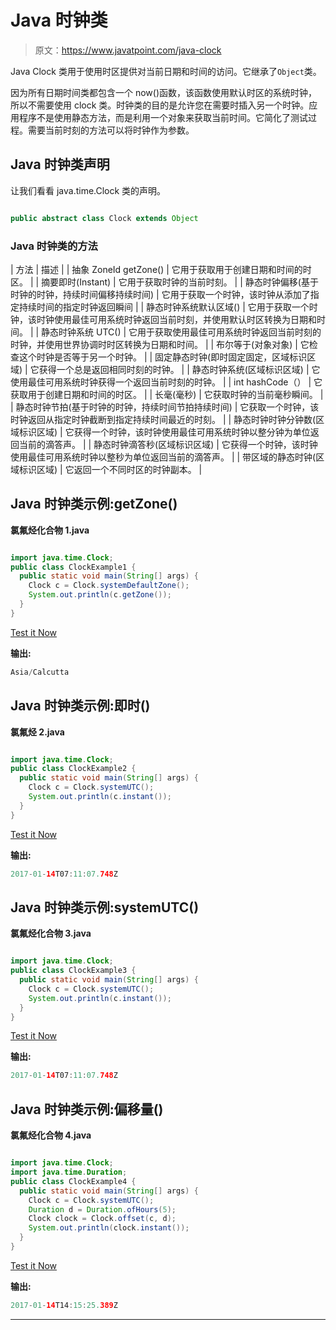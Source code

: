 # Java 时钟类

> 原文：<https://www.javatpoint.com/java-clock>

Java Clock 类用于使用时区提供对当前日期和时间的访问。它继承了`Object`类。

因为所有日期时间类都包含一个 now()函数，该函数使用默认时区的系统时钟，所以不需要使用 clock 类。时钟类的目的是允许您在需要时插入另一个时钟。应用程序不是使用静态方法，而是利用一个对象来获取当前时间。它简化了测试过程。需要当前时刻的方法可以将时钟作为参数。

## Java 时钟类声明

让我们看看 java.time.Clock 类的声明。

```java

public abstract class Clock extends Object

```

### Java 时钟类的方法

| 方法 | 描述 |
| 抽象 ZoneId getZone() | 它用于获取用于创建日期和时间的时区。 |
| 摘要即时(Instant) | 它用于获取时钟的当前时刻。 |
| 静态时钟偏移(基于时钟的时钟，持续时间偏移持续时间) | 它用于获取一个时钟，该时钟从添加了指定持续时间的指定时钟返回瞬间 |
| 静态时钟系统默认区域() | 它用于获取一个时钟，该时钟使用最佳可用系统时钟返回当前时刻，并使用默认时区转换为日期和时间。 |
| 静态时钟系统 UTC() | 它用于获取使用最佳可用系统时钟返回当前时刻的时钟，并使用世界协调时时区转换为日期和时间。 |
| 布尔等于(对象对象) | 它检查这个时钟是否等于另一个时钟。 |
| 固定静态时钟(即时固定固定，区域标识区域) | 它获得一个总是返回相同时刻的时钟。 |
| 静态时钟系统(区域标识区域) | 它使用最佳可用系统时钟获得一个返回当前时刻的时钟。 |
| int hashCode（） | 它获取用于创建日期和时间的时区。 |
| 长毫(毫秒) | 它获取时钟的当前毫秒瞬间。 |
| 静态时钟节拍(基于时钟的时钟，持续时间节拍持续时间) | 它获取一个时钟，该时钟返回从指定时钟截断到指定持续时间最近的时刻。 |
| 静态时钟时钟分钟数(区域标识区域) | 它获得一个时钟，该时钟使用最佳可用系统时钟以整分钟为单位返回当前的滴答声。 |
| 静态时钟滴答秒(区域标识区域) | 它获得一个时钟，该时钟使用最佳可用系统时钟以整秒为单位返回当前的滴答声。 |
| 带区域的静态时钟(区域标识区域) | 它返回一个不同时区的时钟副本。 |

## Java 时钟类示例:getZone()

**氯氟烃化合物 1.java**

```java

import java.time.Clock;
public class ClockExample1 {
  public static void main(String[] args) {
    Clock c = Clock.systemDefaultZone();    
    System.out.println(c.getZone());
  }
}

```

[Test it Now](https://compiler.javatpoint.com/opr/test.jsp?filename=ClockExample1)

**输出:**

```java
Asia/Calcutta

```

## Java 时钟类示例:即时()

**氯氟烃 2.java**

```java

import java.time.Clock;
public class ClockExample2 {
  public static void main(String[] args) {
    Clock c = Clock.systemUTC();
    System.out.println(c.instant());
  }
}

```

[Test it Now](https://compiler.javatpoint.com/opr/test.jsp?filename=ClockExample2)

**输出:**

```java
2017-01-14T07:11:07.748Z

```

## Java 时钟类示例:systemUTC()

**氯氟烃化合物 3.java**

```java

import java.time.Clock;
public class ClockExample3 {
  public static void main(String[] args) {
    Clock c = Clock.systemUTC();
    System.out.println(c.instant());
  }
}

```

[Test it Now](https://compiler.javatpoint.com/opr/test.jsp?filename=ClockExample3)

**输出:**

```java
2017-01-14T07:11:07.748Z

```

## Java 时钟类示例:偏移量()

**氯氟烃化合物 4.java**

```java

import java.time.Clock;
import java.time.Duration;
public class ClockExample4 {
  public static void main(String[] args) {
    Clock c = Clock.systemUTC();
    Duration d = Duration.ofHours(5);
    Clock clock = Clock.offset(c, d);  
    System.out.println(clock.instant());
  }
}

```

[Test it Now](https://compiler.javatpoint.com/opr/test.jsp?filename=ClockExample4)

**输出:**

```java
2017-01-14T14:15:25.389Z

```

* * *